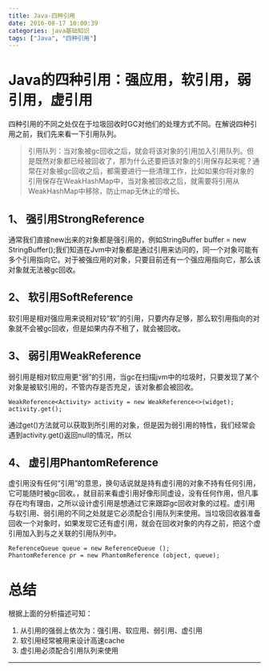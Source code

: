 ```yaml
---
title: Java-四种引用
date: 2016-08-17 10:00:39
categories: java基础知识
tags: ["Java", "四种引用"]
---
```

# Java的四种引用：强应用，软引用，弱引用，虚引用
四种引用的不同之处仅在于垃圾回收时GC对他们的处理方式不同。在解说四种引用之前，我们先来看一下引用队列。
>引用队列：当对象被gc回收之后，就会将该对象的引用加入引用队列。但是既然对象都已经被回收了，那为什么还要把该对象的引用保存起来呢？通常在对象被gc回收之后，都需要进行一些清理工作，比如如果你将对象的引用保存在WeakHashMap中，当对象被回收之后，就需要将引用从WeakHashMap中移除，防止map无休止的增长。
## 1、 强引用StrongReference
通常我们直接new出来的对象都是强引用的，例如StringBuffer buffer = new StringBuffer();我们知道在Jvm中对象都是通过引用来访问的，同一个对象可能有多个引用指向它。对于被强应用的对象，只要目前还有一个强应用指向它，那么该对象就无法被gc回收。
## 2、 软引用SoftReference
软引用是相对强应用来说相对较“软”的引用，只要内存足够，那么软引用指向的对象就不会被gc回收，但是如果内存不租了，就会被回收。
## 3、 弱引用WeakReference
弱引用是相对软应用更“弱”的引用，当gc在扫描jvm中的垃圾时，只要发现了某个对象是被软引用的，不管内存是否充足，该对象都会被回收。
```
WeakReference<Activity> activity = new WeakReference<>(widget);
activity.get();
```
通过get()方法就可以获取到所引用的对象，但是因为弱引用的特性，我们经常会遇到activity.get()返回null的情况，所以
## 4、 虚引用PhantomReference
虚引用没有任何“引用”的意思，换句话说就是持有虚引用的对象不持有任何引用，它可能随时被gc回收。，就目前来看虚引用好像形同虚设，没有任何作用，但凡事存在均有理由，之所以设计虚引用是想通过它来跟踪gc回收对象的过程。虚引用与软引用、弱引用的不同之处就是它必须配合引用队列来使用。当垃圾回收器准备回收一个对象时，如果发现它还有虚引用，就会在回收对象的内存之前，把这个虚引用加入到与之关联的引用队列中。
```
ReferenceQueue queue = new ReferenceQueue ();
PhantomReference pr = new PhantomReference (object, queue); 
```
# 总结
根据上面的分析描述可知：

1. 从引用的强弱上依次为：强引用、软应用、弱引用、虚引用
2. 软引用经常被用来设计高速cache
3. 虚引用必须配合引用队列来使用


----------
